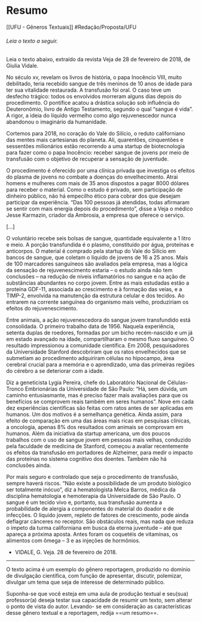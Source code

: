 # Resumo
[[UFU - Gêneros Textuais]]
#Redação/Proposta/UFU

###### Leia o texto a seguir.

Leia o texto abaixo, extraído da revista Veja de 28 de fevereiro de 2018, de Giulia Vidale.

No século xv, revelam os livros de história, o papa Inocêncio VIII, muito debilitado, teria recebido sangue de três meninos de 10 anos de idade para ter sua vitalidade restaurada. A transfusão foi oral. O caso teve um desfecho trágico: todos os envolvidos morreram alguns dias depois do procedimento. O pontífice acatou a drástica solução sob influência do Deuteronômio, livro de Antigo Testamento, segundo o qual “sangue é vida”. A rigor, a ideia do líquido vermelho como algo rejuvenescedor nunca abandonou o imaginário da humanidade.

Cortemos para 2018, no coração do Vale do Silício, o reduto californiano das mentes mais cartesianas do planeta. Ali, quarentões, cinquentões e sessentões milionários estão recorrendo a uma startup de biotecnologia para fazer como o papa Inocêncio: receber sangue de jovens por meio de transfusão com o objetivo de recuperar a sensação de juventude.

O procedimento é oferecido por uma clínica privada que investiga os efeitos do plasma de jovens no combate a doenças do envelhecimento. Atrai homens e mulheres com mais de 35 anos dispostos a pagar 8000 dólares para receber o material. Como o estudo é privado, sem participação de dinheiro público, não há empecilho ético para cobrar dos que desejam participar da experiência. “Das 100 pessoas já atendidas, todas afirmaram se sentir com mais energia depois do procedimento”, disse a Veja o médico Jesse Karmazin, criador da Ambrosia, a empresa que oferece o serviço.

[...]

O voluntário recebe seis bolsas de sangue, quantidade equivalente a 1 litro e meio. A porção transfundida é o plasmo, constituído por água, proteínas e anticorpos. O material é comprado pela startup do Vale do Silício em bancos de sangue, que coletam o líquido de jovens de 16 a 25 anos. Mais de 100 marcadores sanguíneos são avaliados pela empresa, mas a lógica da sensação de rejuvenescimento estaria – o estudo ainda não tem conclusões – na redução de níveis inflamatórios no sangue e na ação de substâncias abundantes no corpo jovem. Entre as mais estudadas estão a proteína GDF-11, associada ao crescimento e à formação das veias, e a TIMP-2, envolvida na manutenção da estrutura celular e dos tecidos. Ao entrarem na corrente sanguínea do organismo
 mais velho, produziriam os efeitos do rejuvenescimento.

Entre animais, a ação rejuvenescedora do sangue jovem transfundido está consolidada. O primeiro trabalho data de 1956. Naquela experiência, setenta duplas de roedores, formadas por um bicho recém-nascido e um já em estado avançado na idade, compartilharam o mesmo fluxo sanguíneo. O resultado impressionou a comunidade científica. Em 2008, pesquisadores da Universidade Stanford descobriram que os ratos envelhecidos que se submetiam ao procedimento adquiriram células no hipocampo, área cerebral crucial para a memória e o aprendizado, uma das primeiras regiões do cérebro a se deteriorar com a idade.

Diz a geneticista Lygia Pereira, chefe do Laboratório Nacional de Células-Tronco Embrionárias da Universidade de São Paulo: “Há, sem dúvida, um caminho entusiasmante, mas é preciso fazer mais avaliações para que os benefícios se comprovem reais também em seres humanos”. Nove em cada dez experiências científicas são feitas com ratos antes de ser aplicadas em humanos. Um dos motivos é a semelhança genética. Ainda assim, para efeito de comparação em uma das áreas mais ricas em pesquisas clínicas, a oncologia, apenas 8% dos resultados com animais se comprovam em humanos. Além da iniciativa da startup americana, um dos poucos trabalhos com o uso de sangue jovem em pessoas mais velhas, conduzido pela faculdade de medicina de Stanford, começou a avaliar recentemente os efeitos da transfusão em portadores de Alzheimer, para medir o impacto das proteínas no sistema cognitivo dos doentes. Também não há conclusões ainda.

Por mais seguro e controlado que seja o procedimento de transfusão, sempre haverá riscos. “Não existe a possibilidade de um produto biológico ser totalmente inócuo”, diz a hematologista Melca Barros, médica da disciplina hematologia e hemoterapia da Universidade de São Paulo. O sangue é um tecido vivo e, portanto, sua transfusão aumenta a probabilidade de alergia a componentes do material do doador e de infecções. O líquido jovem, repleto de fatores de crescimento, pode ainda deflagrar cânceres no receptor. São obstáculos reais, mas nada que reduza o ímpeto da turma californiana em busca da eterna juventude – até que apareça a próxima aposta. Antes foram os coquetéis de vitaminas, os alimentos com ômega – 3 e as injeções de hormônios.

- VIDALE, G. Veja. 28 de fevereiro de 2018.

---

O texto acima é um exemplo do gênero reportagem, produzido no domínio de divulgação científica, com função de apresentar, discutir, polemizar, divulgar um tema que seja de interesse de determinado público.

Suponha-se que você esteja em uma aula de produção textual e seu(sua) professor(a) deseja testar sua capacidade de resumir um texto, sem alterar o ponto de vista do autor. Levando- se em consideração as características desse gênero textual e a reportagem, redija ==um resumo==.
